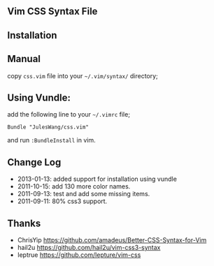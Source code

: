 Vim CSS Syntax File
------------

Installation
-------------

## Manual

copy `css.vim` file into your `~/.vim/syntax/` directory;

## Using Vundle:

add the following line to your `~/.vimrc` file;

```
Bundle "JulesWang/css.vim"
```

and run `:BundleInstall` in vim.

Change Log
------------
* 2013-01-13: added support for installation using vundle
* 2011-10-15: add 130 more color names.
* 2011-09-13: test and add some missing items.
* 2011-09-11: 80% css3 support.

Thanks
------------
* ChrisYip https://github.com/amadeus/Better-CSS-Syntax-for-Vim
* hail2u   https://github.com/hail2u/vim-css3-syntax
* leptrue  https://github.com/lepture/vim-css
